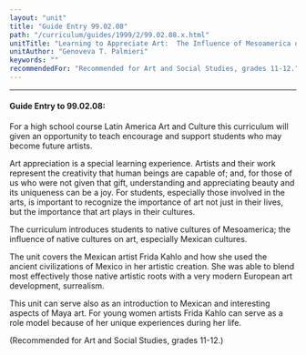 ```yaml
---
layout: "unit"
title: "Guide Entry 99.02.08"
path: "/curriculum/guides/1999/2/99.02.08.x.html"
unitTitle: "Learning to Appreciate Art:  The Influence of Mesoamerica on Mexican Art"
unitAuthor: "Genoveva T. Palmieri"
keywords: ""
recommendedFor: "Recommended for Art and Social Studies, grades 11-12."
---
```

<body>
<hr/>
 <h4>
  Guide Entry to 99.02.08:
 </h4>
 For a high school course Latin America Art and Culture this curriculum will given an opportunity to teach encourage and support students who may become future artists.
 <p>
  Art appreciation is a special learning experience.  Artists and their work represent the creativity that human beings are capable of; and, for those of us who were not given that gift, understanding and appreciating beauty and its uniqueness can be a joy.  For students, especially those involved in the arts, is important to recognize the importance of art not just in their lives, but the importance that art plays in their cultures.
 </p>
 <p>
  The curriculum introduces students to native cultures of Mesoamerica; the influence of native cultures on art, especially Mexican cultures.
 </p>
 <p>
  The unit covers the Mexican artist Frida Kahlo and how she used the ancient civilizations of Mexico in her artistic creation.  She was able to blend most effectively those native artistic roots with a very modern European art development, surrealism.
 </p>
 <p>
  This unit can serve also as an introduction to Mexican and interesting aspects of Maya art.  For young women artists Frida Kahlo can serve as a role model because of her unique experiences during her life.
 </p>
 <p>
  (Recommended for Art and Social Studies, grades 11-12.)
 </p>

</body>